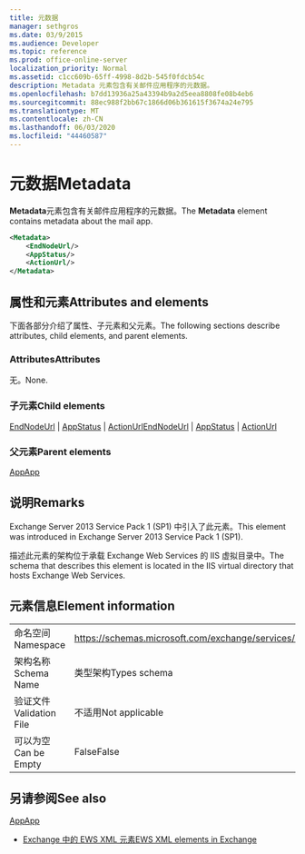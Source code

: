 ```yaml
---
title: 元数据
manager: sethgros
ms.date: 03/9/2015
ms.audience: Developer
ms.topic: reference
ms.prod: office-online-server
localization_priority: Normal
ms.assetid: c1cc609b-65ff-4998-8d2b-545f0fdcb54c
description: Metadata 元素包含有关邮件应用程序的元数据。
ms.openlocfilehash: b7dd13936a25a43394b9a2d5eea8808fe08b4eb6
ms.sourcegitcommit: 88ec988f2bb67c1866d06b361615f3674a24e795
ms.translationtype: MT
ms.contentlocale: zh-CN
ms.lasthandoff: 06/03/2020
ms.locfileid: "44460587"
---
```

# <a name="metadata"></a><span data-ttu-id="6f878-103">元数据</span><span class="sxs-lookup"><span data-stu-id="6f878-103">Metadata</span></span>

<span data-ttu-id="6f878-104">**Metadata**元素包含有关邮件应用程序的元数据。</span><span class="sxs-lookup"><span data-stu-id="6f878-104">The **Metadata** element contains metadata about the mail app.</span></span> 
  
```XML
<Metadata>
    <EndNodeUrl/>
    <AppStatus/>
    <ActionUrl/>
</Metadata>
```

## <a name="attributes-and-elements"></a><span data-ttu-id="6f878-105">属性和元素</span><span class="sxs-lookup"><span data-stu-id="6f878-105">Attributes and elements</span></span>

<span data-ttu-id="6f878-106">下面各部分介绍了属性、子元素和父元素。</span><span class="sxs-lookup"><span data-stu-id="6f878-106">The following sections describe attributes, child elements, and parent elements.</span></span>
  
### <a name="attributes"></a><span data-ttu-id="6f878-107">Attributes</span><span class="sxs-lookup"><span data-stu-id="6f878-107">Attributes</span></span>

<span data-ttu-id="6f878-108">无。</span><span class="sxs-lookup"><span data-stu-id="6f878-108">None.</span></span>
  
### <a name="child-elements"></a><span data-ttu-id="6f878-109">子元素</span><span class="sxs-lookup"><span data-stu-id="6f878-109">Child elements</span></span>

<span data-ttu-id="6f878-110">[EndNodeUrl](endnodeurl.md)  | [AppStatus](appstatus-ex15websvcsotherref.md)  | [ActionUrl](actionurl.md)</span><span class="sxs-lookup"><span data-stu-id="6f878-110">[EndNodeUrl](endnodeurl.md) | [AppStatus](appstatus-ex15websvcsotherref.md) | [ActionUrl](actionurl.md)</span></span>
  
### <a name="parent-elements"></a><span data-ttu-id="6f878-111">父元素</span><span class="sxs-lookup"><span data-stu-id="6f878-111">Parent elements</span></span>

[<span data-ttu-id="6f878-112">App</span><span class="sxs-lookup"><span data-stu-id="6f878-112">App</span></span>](app.md)
  
## <a name="remarks"></a><span data-ttu-id="6f878-113">说明</span><span class="sxs-lookup"><span data-stu-id="6f878-113">Remarks</span></span>

<span data-ttu-id="6f878-114">Exchange Server 2013 Service Pack 1 (SP1) 中引入了此元素。</span><span class="sxs-lookup"><span data-stu-id="6f878-114">This element was introduced in Exchange Server 2013 Service Pack 1 (SP1).</span></span>
  
<span data-ttu-id="6f878-115">描述此元素的架构位于承载 Exchange Web Services 的 IIS 虚拟目录中。</span><span class="sxs-lookup"><span data-stu-id="6f878-115">The schema that describes this element is located in the IIS virtual directory that hosts Exchange Web Services.</span></span>
  
## <a name="element-information"></a><span data-ttu-id="6f878-116">元素信息</span><span class="sxs-lookup"><span data-stu-id="6f878-116">Element information</span></span>

|||
|:-----|:-----|
|<span data-ttu-id="6f878-117">命名空间</span><span class="sxs-lookup"><span data-stu-id="6f878-117">Namespace</span></span>  <br/> | https://schemas.microsoft.com/exchange/services/2006/types  <br/> |
|<span data-ttu-id="6f878-118">架构名称</span><span class="sxs-lookup"><span data-stu-id="6f878-118">Schema Name</span></span>  <br/> |<span data-ttu-id="6f878-119">类型架构</span><span class="sxs-lookup"><span data-stu-id="6f878-119">Types schema</span></span>  <br/> |
|<span data-ttu-id="6f878-120">验证文件</span><span class="sxs-lookup"><span data-stu-id="6f878-120">Validation File</span></span>  <br/> |<span data-ttu-id="6f878-121">不适用</span><span class="sxs-lookup"><span data-stu-id="6f878-121">Not applicable</span></span>  <br/> |
|<span data-ttu-id="6f878-122">可以为空</span><span class="sxs-lookup"><span data-stu-id="6f878-122">Can be Empty</span></span>  <br/> |<span data-ttu-id="6f878-123">False</span><span class="sxs-lookup"><span data-stu-id="6f878-123">False</span></span>  <br/> |
   
## <a name="see-also"></a><span data-ttu-id="6f878-124">另请参阅</span><span class="sxs-lookup"><span data-stu-id="6f878-124">See also</span></span>



[<span data-ttu-id="6f878-125">App</span><span class="sxs-lookup"><span data-stu-id="6f878-125">App</span></span>](app.md)


- [<span data-ttu-id="6f878-126">Exchange 中的 EWS XML 元素</span><span class="sxs-lookup"><span data-stu-id="6f878-126">EWS XML elements in Exchange</span></span>](ews-xml-elements-in-exchange.md)


